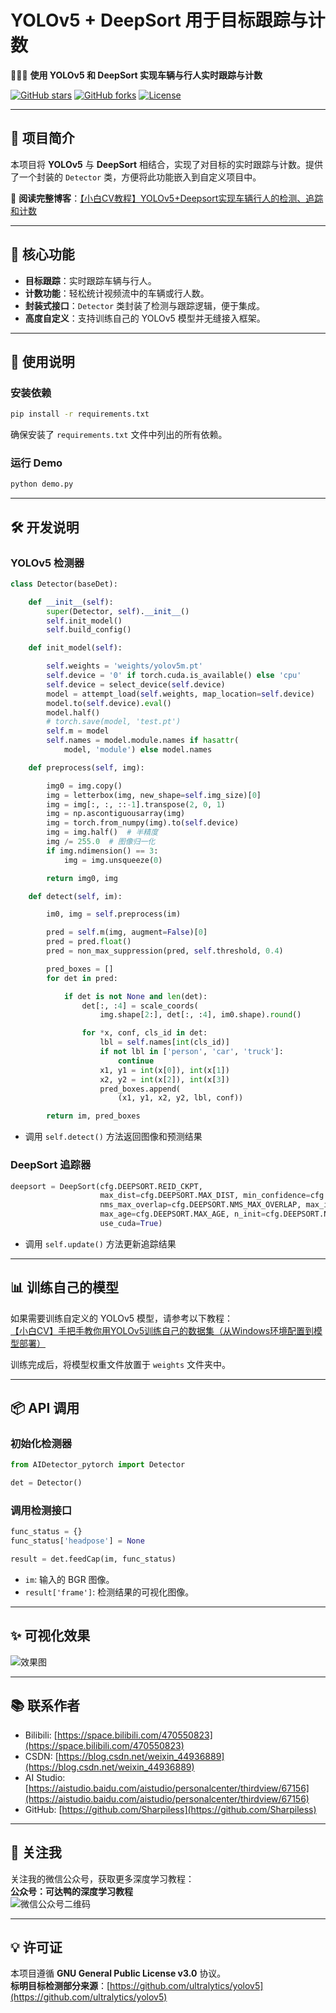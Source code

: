 
# **YOLOv5 + DeepSort 用于目标跟踪与计数**  
🚗🚶‍♂️ **使用 YOLOv5 和 DeepSort 实现车辆与行人实时跟踪与计数**

[![GitHub stars](https://img.shields.io/github/stars/Sharpiless/Yolov5-deepsort-inference?style=social)](https://github.com/Sharpiless/Yolov5-deepsort-inference)  [![GitHub forks](https://img.shields.io/github/forks/Sharpiless/Yolov5-deepsort-inference?style=social)](https://github.com/Sharpiless/Yolov5-deepsort-inference)  [![License](https://img.shields.io/github/license/Sharpiless/Yolov5-deepsort-inference)](https://github.com/Sharpiless/Yolov5-deepsort-inference/blob/main/LICENSE)

---

## **📌 项目简介**

本项目将 **YOLOv5** 与 **DeepSort** 相结合，实现了对目标的实时跟踪与计数。提供了一个封装的 `Detector` 类，方便将此功能嵌入到自定义项目中。  

🔗 **阅读完整博客**：[【小白CV教程】YOLOv5+Deepsort实现车辆行人的检测、追踪和计数](https://blog.csdn.net/weixin_44936889/article/details/112002152)

---

## **🚀 核心功能**

- **目标跟踪**：实时跟踪车辆与行人。
- **计数功能**：轻松统计视频流中的车辆或行人数。
- **封装式接口**：`Detector` 类封装了检测与跟踪逻辑，便于集成。
- **高度自定义**：支持训练自己的 YOLOv5 模型并无缝接入框架。

---

## **🔧 使用说明**

### **安装依赖**
```bash
pip install -r requirements.txt
```

确保安装了 `requirements.txt` 文件中列出的所有依赖。
### **运行 Demo**
```bash
python demo.py
```
---

## **🛠️ 开发说明**

### **YOLOv5 检测器**

```python
class Detector(baseDet):

    def __init__(self):
        super(Detector, self).__init__()
        self.init_model()
        self.build_config()

    def init_model(self):

        self.weights = 'weights/yolov5m.pt'
        self.device = '0' if torch.cuda.is_available() else 'cpu'
        self.device = select_device(self.device)
        model = attempt_load(self.weights, map_location=self.device)
        model.to(self.device).eval()
        model.half()
        # torch.save(model, 'test.pt')
        self.m = model
        self.names = model.module.names if hasattr(
            model, 'module') else model.names

    def preprocess(self, img):

        img0 = img.copy()
        img = letterbox(img, new_shape=self.img_size)[0]
        img = img[:, :, ::-1].transpose(2, 0, 1)
        img = np.ascontiguousarray(img)
        img = torch.from_numpy(img).to(self.device)
        img = img.half()  # 半精度
        img /= 255.0  # 图像归一化
        if img.ndimension() == 3:
            img = img.unsqueeze(0)

        return img0, img

    def detect(self, im):

        im0, img = self.preprocess(im)

        pred = self.m(img, augment=False)[0]
        pred = pred.float()
        pred = non_max_suppression(pred, self.threshold, 0.4)

        pred_boxes = []
        for det in pred:

            if det is not None and len(det):
                det[:, :4] = scale_coords(
                    img.shape[2:], det[:, :4], im0.shape).round()

                for *x, conf, cls_id in det:
                    lbl = self.names[int(cls_id)]
                    if not lbl in ['person', 'car', 'truck']:
                        continue
                    x1, y1 = int(x[0]), int(x[1])
                    x2, y2 = int(x[2]), int(x[3])
                    pred_boxes.append(
                        (x1, y1, x2, y2, lbl, conf))

        return im, pred_boxes
```
- 调用 `self.detect()` 方法返回图像和预测结果
### **DeepSort 追踪器**

```python
deepsort = DeepSort(cfg.DEEPSORT.REID_CKPT,
                    max_dist=cfg.DEEPSORT.MAX_DIST, min_confidence=cfg.DEEPSORT.MIN_CONFIDENCE,
                    nms_max_overlap=cfg.DEEPSORT.NMS_MAX_OVERLAP, max_iou_distance=cfg.DEEPSORT.MAX_IOU_DISTANCE,
                    max_age=cfg.DEEPSORT.MAX_AGE, n_init=cfg.DEEPSORT.N_INIT, nn_budget=cfg.DEEPSORT.NN_BUDGET,
                    use_cuda=True)
```
- 调用 `self.update()` 方法更新追踪结果
---

## **📊 训练自己的模型**

如果需要训练自定义的 YOLOv5 模型，请参考以下教程：  
[【小白CV】手把手教你用YOLOv5训练自己的数据集（从Windows环境配置到模型部署）](https://blog.csdn.net/weixin_44936889/article/details/110661862)

训练完成后，将模型权重文件放置于 `weights` 文件夹中。

---

## **📦 API 调用**

### **初始化检测器**
```python
from AIDetector_pytorch import Detector

det = Detector()
```

### **调用检测接口**
```python
func_status = {}
func_status['headpose'] = None

result = det.feedCap(im, func_status)
```

- `im`: 输入的 BGR 图像。
- `result['frame']`: 检测结果的可视化图像。

---

## **✨ 可视化效果**

![效果图](https://img-blog.csdnimg.cn/20201231090541223.png?x-oss-process=image/watermark,type_ZmFuZ3poZW5naGVpdGk,shadow_10,text_aHR0cHM6Ly9ibG9nLmNzZG4ubmV0L3dlaXhpbl80NDkzNjg4OQ==,size_16,color_FFFFFF,t_70)

---

## **📚 联系作者** 
  - Bilibili: [https://space.bilibili.com/470550823](https://space.bilibili.com/470550823)  
  - CSDN: [https://blog.csdn.net/weixin_44936889](https://blog.csdn.net/weixin_44936889)  
  - AI Studio: [https://aistudio.baidu.com/aistudio/personalcenter/thirdview/67156](https://aistudio.baidu.com/aistudio/personalcenter/thirdview/67156)  
  - GitHub: [https://github.com/Sharpiless](https://github.com/Sharpiless)  

---

## **🎉 关注我**

关注我的微信公众号，获取更多深度学习教程：  
**公众号：可达鸭的深度学习教程**  
![微信公众号二维码](https://img-blog.csdnimg.cn/20210127153004430.jpg?x-oss-process=image/watermark,type_ZmFuZ3poZW5naGVpdGk,shadow_10,text_aHR0cHM6Ly9ibG9nLmNzZG4ubmV0L3dlaXhpbl80NDkzNjg4OQ==,size_16,color_FFFFFF,t_70)

---

## **💡 许可证**

本项目遵循 **GNU General Public License v3.0** 协议。  
**标明目标检测部分来源**：[https://github.com/ultralytics/yolov5](https://github.com/ultralytics/yolov5)